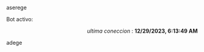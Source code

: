 aserege

<p>Bot activo: </p>
<p align="right"><i>ultima coneccion</i> : <b>12/29/2023, 6:13:49 AM</b></p>

 adege
